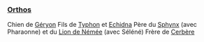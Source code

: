 ### [Orthos](https://fr.wikipedia.org/wiki/Orthos)
Chien de [Géryon](https://fr.wikipedia.org/wiki/G%C3%A9ryon)
Fils de [Typhon](https://fr.wikipedia.org/wiki/Typhon_(mythologie)) et [Echidna](https://fr.wikipedia.org/wiki/%C3%89chidna)
Père du [Sphynx](https://fr.wikipedia.org/wiki/Sphinx_(mythologie_grecque)) (avec Pharaonne) et du [Lion de Némée](https://fr.wikipedia.org/wiki/Lion_de_N%C3%A9m%C3%A9e) (avec Séléné)
Frère de [Cerbère](https://fr.wikipedia.org/wiki/Cerb%C3%A8re)
